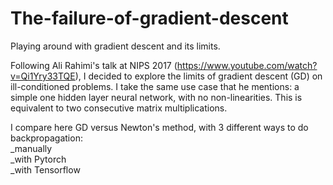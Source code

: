 # The-failure-of-gradient-descent
Playing around with gradient descent and its limits.

Following Ali Rahimi's talk at NIPS 2017 (https://www.youtube.com/watch?v=Qi1Yry33TQE), I decided to explore the limits of gradient descent (GD) on ill-conditioned problems.
I take the same use case that he mentions: a simple one hidden layer neural network, with no non-linearities. This is equivalent to two consecutive matrix multiplications.

I compare here GD versus Newton's method, with 3 different ways to do backpropagation:\
_manually\
_with Pytorch\
_with Tensorflow
